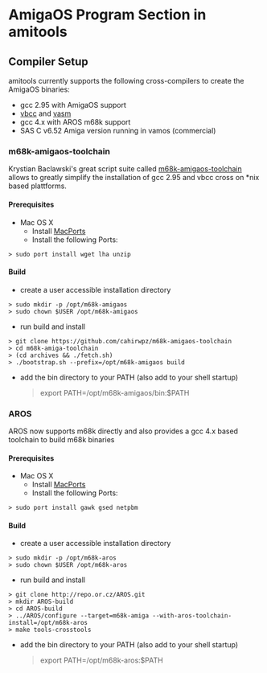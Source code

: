 # AmigaOS Program Section in amitools

## Compiler Setup

amitools currently supports the following cross-compilers to create the
AmigaOS binaries:

  - gcc 2.95 with AmigaOS support
  - [vbcc](http://sun.hasenbraten.de/vbcc/) and [vasm]()
  - gcc 4.x with AROS m68k support
  - SAS C v6.52 Amiga version running in vamos (commercial)

### m68k-amigaos-toolchain

Krystian Baclawski's great script suite called
[m68k-amigaos-toolchain](https://github.com/cahirwpz/m68k-amigaos-toolchain)
allows to greatly simplify the installation of gcc 2.95 and vbcc cross on
*nix based plattforms.

#### Prerequisites

  - Mac OS X
    - Install [MacPorts](http://macports.org)
    - Install the following Ports:

```
> sudo port install wget lha unzip
```

#### Build

  - create a user accessible installation directory

```
> sudo mkdir -p /opt/m68k-amigaos
> sudo chown $USER /opt/m68k-amigaos
```

  - run build and install

```
> git clone https://github.com/cahirwpz/m68k-amigaos-toolchain
> cd m68k-amiga-toolchain
> (cd archives && ./fetch.sh)
> ./bootstrap.sh --prefix=/opt/m68k-amigaos build
```

  - add the bin directory to your PATH (also add to your shell startup)

      > export PATH=/opt/m68k-amigaos/bin:$PATH

### AROS

AROS now supports m68k directly and also provides a gcc 4.x based toolchain
to build m68k binaries

#### Prerequisites

  - Mac OS X
    - Install [MacPorts](http://macports.org)
    - Install the following Ports:

```
> sudo port install gawk gsed netpbm
```

#### Build

  - create a user accessible installation directory

```
> sudo mkdir -p /opt/m68k-aros
> sudo chown $USER /opt/m68k-aros
```

  - run build and install

```
> git clone http://repo.or.cz/AROS.git
> mkdir AROS-build
> cd AROS-build
> ../AROS/configure --target=m68k-amiga --with-aros-toolchain-install=/opt/m68k-aros
> make tools-crosstools
```

  - add the bin directory to your PATH (also add to your shell startup)

      > export PATH=/opt/m68k-aros:$PATH

